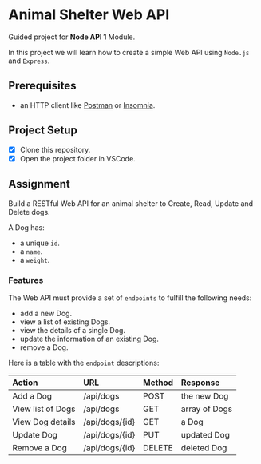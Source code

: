 # Animal Shelter Web API

Guided project for **Node API 1** Module.

In this project we will learn how to create a simple Web API using `Node.js` and `Express`.

## Prerequisites

- an HTTP client like [Postman](https://www.getpostman.com/downloads/) or [Insomnia](https://insomnia.rest/download/).

## Project Setup

- [x] Clone this repository.
- [x] Open the project folder in VSCode.

## Assignment

Build a RESTful Web API for an animal shelter to Create, Read, Update and Delete dogs.

A Dog has:

- a unique `id`.
- a `name`.
- a `weight`.

### Features

The Web API must provide a set of `endpoints` to fulfill the following needs:

- add a new Dog.
- view a list of existing Dogs.
- view the details of a single Dog.
- update the information of an existing Dog.
- remove a Dog.

Here is a table with the `endpoint` descriptions:

| Action            | URL            | Method | Response      |
| :---------------- | :------------- | :----- | :------------ |
| Add a Dog         | /api/dogs      | POST   | the new Dog   |
| View list of Dogs | /api/dogs      | GET    | array of Dogs |
| View Dog details  | /api/dogs/{id} | GET    | a Dog         |
| Update Dog        | /api/dogs/{id} | PUT    | updated Dog   |
| Remove a Dog      | /api/dogs/{id} | DELETE | deleted Dog   |
